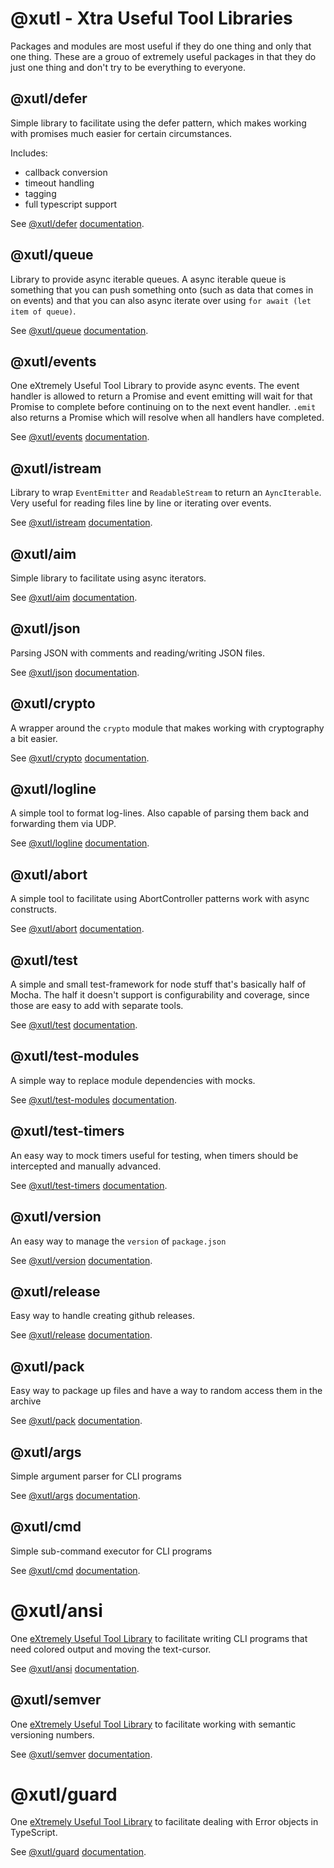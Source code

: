 # @xutl - Xtra Useful Tool Libraries

Packages and modules are most useful if they do one thing and only that one thing. These are a grouo of extremely useful packages in that they do just one thing and don't try to be everything to everyone.

## @xutl/defer

Simple library to facilitate using the defer pattern, which makes working with promises much easier for certain circumstances.

Includes:

- callback conversion
- timeout handling
- tagging
- full typescript support

See [@xutl/defer](https://github.com/xutl-es/defer/) [documentation](./defer.md).

## @xutl/queue

Library to provide async iterable queues. A async iterable queue is something that you can push something onto (such as data that comes in on events) and that you can also async iterate over using `for await (let item of queue)`.

See [@xutl/queue](https://github.com/xutl-es/queue/) [documentation](./queue.md).

## @xutl/events

One eXtremely Useful Tool Library to provide async events. The event handler is allowed to return a Promise and
event emitting will wait for that Promise to complete before continuing on to the next event handler. `.emit` also returns a Promise
which will resolve when all handlers have completed.

See [@xutl/events](https://github.com/xutl-es/events/) [documentation](./events.md).

## @xutl/istream

Library to wrap `EventEmitter` and `ReadableStream` to return an `AyncIterable`. Very useful for reading files line by line or iterating over events.

See [@xutl/istream](https://github.com/xutl-es/istream/) [documentation](./istream.md).

## @xutl/aim

Simple library to facilitate using async iterators.

See [@xutl/aim](https://github.com/xutl-es/aim/) [documentation](./aim.md).

## @xutl/json

Parsing JSON with comments and reading/writing JSON files.

See [@xutl/json](https://github.com/xutl-es/json/) [documentation](./json.md).

## @xutl/crypto

A wrapper around the `crypto` module that makes working with cryptography a bit easier.

See [@xutl/crypto](https://github.com/xutl-es/crypto/) [documentation](./crypto.md).

## @xutl/logline

A simple tool to format log-lines. Also capable of parsing them back and forwarding them via UDP.

See [@xutl/logline](https://github.com/xutl-es/logline/) [documentation](./logline.md).

## @xutl/abort

A simple tool to facilitate using AbortController patterns work with async constructs.

See [@xutl/abort](https://github.com/xutl-es/abort/) [documentation](./abort.md).

## @xutl/test

A simple and small test-framework for node stuff that's basically half of Mocha. The half it doesn't support is configurability and coverage, since those are easy to add with separate tools.

See [@xutl/test](https://github.com/xutl-es/test/) [documentation](./test.md).

## @xutl/test-modules

A simple way to replace module dependencies with mocks.

See [@xutl/test-modules](https://github.com/xutl-es/test-modules/) [documentation](./test-modules.md).

## @xutl/test-timers

An easy way to mock timers useful for testing, when timers should be intercepted and manually advanced.

See [@xutl/test-timers](https://github.com/xutl-es/test-timers/) [documentation](./test-timers.md).

## @xutl/version

An easy way to manage the `version` of `package.json`

See [@xutl/version](https://github.com/xutl-es/version/) [documentation](./version.md).

## @xutl/release

Easy way to handle creating github releases.

See [@xutl/release](https://github.com/xutl-es/release/) [documentation](./release.md).

## @xutl/pack

Easy way to package up files and have a way to random access them in the archive

See [@xutl/pack](https://github.com/xutl-es/pack/) [documentation](./pack.md).

## @xutl/args

Simple argument parser for CLI programs

See [@xutl/args](https://github.com/xutl-es/args/) [documentation](./args.md).

## @xutl/cmd

Simple sub-command executor for CLI programs

See [@xutl/cmd](https://github.com/xutl-es/cmd/) [documentation](./cmd.md).

# @xutl/ansi

One [eXtremely Useful Tool Library](https://xutl.es) to facilitate writing CLI programs that need colored output and moving the text-cursor.

See [@xutl/ansi](https://github.com/xutl-es/ansi/) [documentation](./ansi.md).

## @xutl/semver

One [eXtremely Useful Tool Library](https://xutl.es) to facilitate working with semantic versioning numbers.

See [@xutl/semver](https://github.com/xutl-es/semver/) [documentation](./semver.md).

# @xutl/guard

One [eXtremely Useful Tool Library](https://xutl.es) to facilitate dealing with Error objects in TypeScript.

See [@xutl/guard](https://github.com/xutl-es/guard/) [documentation](./guard.md).
